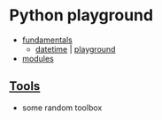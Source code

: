 # Python playground

- [fundamentals](fundamentals/README.md)
  - [datetime](datetime.md) | [playground](datetime.ipynb)
- [modules](modules/README.md)

## [Tools](tools)

- some random toolbox
